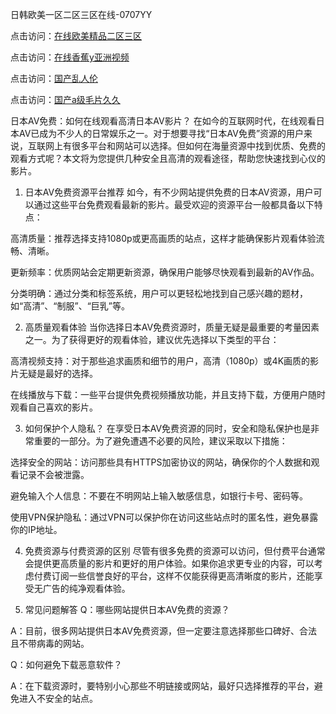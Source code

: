 日韩欧美一区二区三区在线-0707YY

点击访问：<a href="https://gda-c7m.pages.dev/">在线欧美精品二区三区</a>

点击访问：<a href="https://tfda.pages.dev/">在线香蕉y亚洲视频</a>

点击访问：<a href="https://bsdf-5f5.pages.dev/">国产乱人伦</a>

点击访问：<a href="https://cfad.pages.dev/">国产a级毛片久久</a>

日本AV免费：如何在线观看高清日本AV影片？
在如今的互联网时代，在线观看日本AV已成为不少人的日常娱乐之一。对于想要寻找“日本AV免费”资源的用户来说，互联网上有很多平台和网站可以选择。但如何在海量资源中找到优质、免费的观看方式呢？本文将为您提供几种安全且高清的观看途径，帮助您快速找到心仪的影片。

1. 日本AV免费资源平台推荐
如今，有不少网站提供免费的日本AV资源，用户可以通过这些平台免费观看最新的影片。最受欢迎的资源平台一般都具备以下特点：

高清质量：推荐选择支持1080p或更高画质的站点，这样才能确保影片观看体验流畅、清晰。

更新频率：优质网站会定期更新资源，确保用户能够尽快观看到最新的AV作品。

分类明确：通过分类和标签系统，用户可以更轻松地找到自己感兴趣的题材，如“高清”、“制服”、“巨乳”等。

2. 高质量观看体验
当你选择日本AV免费资源时，质量无疑是最重要的考量因素之一。为了获得更好的观看体验，建议优先选择以下类型的平台：

高清视频支持：对于那些追求画质和细节的用户，高清（1080p）或4K画质的影片无疑是最好的选择。

在线播放与下载：一些平台提供免费视频播放功能，并且支持下载，方便用户随时观看自己喜欢的影片。

3. 如何保护个人隐私？
在享受日本AV免费资源的同时，安全和隐私保护也是非常重要的一部分。为了避免遭遇不必要的风险，建议采取以下措施：

选择安全的网站：访问那些具有HTTPS加密协议的网站，确保你的个人数据和观看记录不会被泄露。

避免输入个人信息：不要在不明网站上输入敏感信息，如银行卡号、密码等。

使用VPN保护隐私：通过VPN可以保护你在访问这些站点时的匿名性，避免暴露你的IP地址。

4. 免费资源与付费资源的区别
尽管有很多免费的资源可以访问，但付费平台通常会提供更高质量的影片和更好的用户体验。如果你追求更专业的内容，可以考虑付费订阅一些信誉良好的平台，这样不仅能获得更高清晰度的影片，还能享受无广告的纯净观看体验。

5. 常见问题解答
Q：哪些网站提供日本AV免费的资源？

A：目前，很多网站提供日本AV免费资源，但一定要注意选择那些口碑好、合法且不带病毒的网站。

Q：如何避免下载恶意软件？

A：在下载资源时，要特别小心那些不明链接或网站，最好只选择推荐的平台，避免进入不安全的站点。

<span style="display:none;">[Canonical link]( https://github.com/meo20250707/meo2 ）</span>
